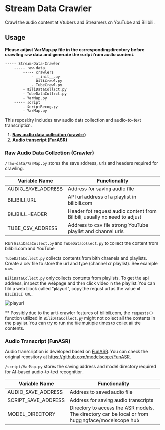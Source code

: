 # Stream Data Crawler

Crawl the audio content at Vtubers and Streamers on YouTube and Bilibili.

## Usage

**Please adjust VarMap.py file in the corresponding directory before crawling raw data and generate the script from audio content.**

```
----- Stream-Data-Crawler
    ----- raw-data
        ----- crawlers
            - __init__.py
            - BiliCrawl.py
            - TubeCrawl.py
        - BiliDataCollect.py
        - TubeDataCollect.py
        - VarMap.py
    ----- script
        - ScriptRecog.py
        - VarMap.py
```

This repositiry includes raw audio data collection and audio-to-text transcription.

1. [**Raw audio data collection (crawler)**](<#Raw-Audio-Data-Collection-(Crawler)>)
1. [**Audio transcript (FunASR)**](<#Audio-Transcript-(FunASR)>)

### Raw Audio Data Collection (Crawler)

`/raw-data/VarMap.py` stores the save address, urls and headers required for crawling.

| Variable Name      | Functionality                                                             |
| ------------------ | ------------------------------------------------------------------------- |
| AUDIO_SAVE_ADDRESS | Address for saving audio file                                             |
| BILIBILI_URL       | API url address of a playlist in bilibili.com                             |
| BILIBILI_HEADER    | Header fot request audio content from Bilibili, usually no need to adjust |
| TUBE_CSV_ADDRESS   | Address to csv file strong YouTube playlist and channel urls              |

Run `BiliDataCollect.py` and `TubeDataCollect.py` to collect the content from bilibili.com and YouTube.

`TubeDataCollect.py` collects contents from bith channels and playlists. Create a csv file to store the url and type (channel or playlist). See example csv.

`BiliDataCollect.py` only collects contents from playlists. To get the api address, inspect the webpage and then click video in the playlist. You can fild a web block called "playurl", copy the requst url as the value of `BILIBILI_URL`.

![playurl](/README/playurl.gif)

\*\* Possibly due to the anti-crawler features of bilibili.com, the `requests()` function utilized in `BiliDataCollect.py` might not collect all the contents in the playlist. You can try to run the file multiple times to collet all the contents.

### Audio Transcript (FunASR)

Audio transcription is developed based on [FunASR](https://github.com/modelscope/FunASR). You can check the original repository at https://github.com/modelscope/FunASR.

`/script/VarMap.py` stores the saving address and model directory required for AI-based audio-to-text recognition.

| Variable Name       | Functionality                                                                                     |
| ------------------- | ------------------------------------------------------------------------------------------------- |
| AUDIO_SAVE_ADDRESS  | Address to saved audio file                                                                       |
| SCRIPT_SAVE_ADDRESS | Address for saving audio transcripts                                                              |
| MODEL_DIRECTORY     | Directory to access the ASR models. The directory can be local or from huggingface/modelscope hub |

